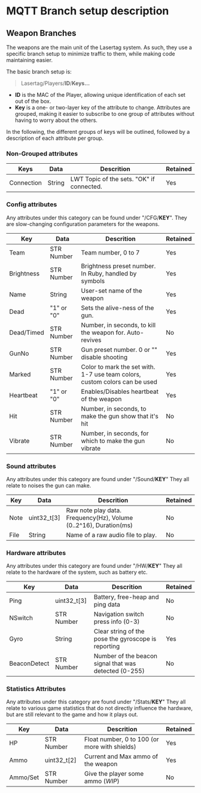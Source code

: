 # MQTT Branch setup description

## Weapon Branches
The weapons are the main unit of the Lasertag system. As such, they use a specific
branch setup to minimize traffic to them, while making code maintaining easier.

The basic branch setup is:
> Lasertag/Players/**ID**/**Keys...**

- **ID** is the MAC of the Player, allowing unique identification of
	each set out of the box.
- **Key** is a one- or two-layer key of the attribute to change.
	Attributes are grouped, making it easier to subscribe to one group of attributes
	without having to worry about the others.

In the following, the different groups of keys will be outlined, followed by
a description of each attribute per group.

### Non-Grouped attributes

|Keys|Data|Descrition|Retained|
|--|--|--|--|
|Connection|String|LWT Topic of the sets. "OK" if connected.|Yes|

### Config attributes

Any attributes under this category can be found under "/CFG/**KEY**".
They are slow-changing configuration parameters for the weapons.

|Key|Data|Descrition|Retained|
|--|--|--|--|
|Team|STR Number|Team number, 0 to 7|Yes|
|Brightness|STR Number|Brightness preset number. In Ruby, handled by symbols|Yes|
|Name|String|User-set name of the weapon|Yes|
|Dead|"1" or "0"|Sets the alive-ness of the gun.|Yes|
|Dead/Timed|STR Number|Number, in seconds, to kill the weapon for. Auto-revives|No|
|GunNo|STR Number|Gun preset number. 0 or "" disable shooting|Yes|
|Marked|STR Number|Color to mark the set with. 1-7 use team colors, custom colors can be used|Yes|
|Heartbeat|"1" or "0"|Enables/Disables heartbeat of the weapon|Yes|
|Hit|STR Number|Number, in seconds, to make the gun show that it's hit|No|
|Vibrate|STR Number|Number, in seconds, for which to make the gun vibrate|No|

### Sound attributes

Any attributes under this category are found under "/Sound/**KEY**"
They all relate to noises the gun can make.

|Key|Data|Descrition|Retained|
|--|--|--|--|
|Note|uint32_t[3]|Raw note play data. Frequency(Hz), Volume (0..2^16), Duration(ms)|No|
|File|String|Name of a raw audio file to play.|No|

### Hardware attributes

Any attributes under this category are found under "/HW/**KEY**"
They all relate to the hardware of the system, such as battery etc.

|Key|Data|Descrition|Retained|
|--|--|--|--|
|Ping|uint32_t[3]|Battery, free-heap and ping data|No|
|NSwitch|STR Number|Navigation switch press info (0-3)|No|
|Gyro|String|Clear string of the pose the gyroscope is reporting|Yes|
|BeaconDetect|STR Number|Number of the beacon signal that was detected (0-255)|No|

### Statistics Attributes

Any attributes under this category are found under "/Stats/**KEY**"
They all relate to various game statistics that do not directly influence the hardware, but are still relevant to the game and how it plays out.


|Key|Data|Descrition|Retained|
|--|--|--|--|
|HP|STR Number|Float number, 0  to 100 (or more with shields)|Yes|
|Ammo|uint32_t[2]|Current and Max ammo of the weapon|Yes|
|Ammo/Set|STR Number|Give the player some ammo (*WIP*)|No|
